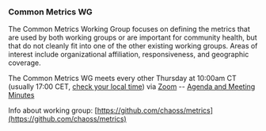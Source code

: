 ### Common Metrics WG

The Common Metrics Working Group focuses on defining the metrics that are used by both working groups or are important for community health, but that do not cleanly fit into one of the other existing working groups. Areas of interest include organizational affiliation, responsiveness, and geographic coverage.

The Common Metrics WG meets every other Thursday at 10:00am CT (usually 17:00 CET, [check your local time](http://arewemeetingyet.com/Chicago/2019-02-21/10:00/b/CHAOSS%20Common%20Metrics%20WG#eyJ1cmwiOiJodHRwczovL3Vub21haGEuem9vbS51cy9qLzcyMDQzMTI4OCAifQ==)) via [Zoom](https://unomaha.zoom.us/j/720431288) -- [Agenda and Meeting Minutes](https://bit.ly/2ROytFz)

Info about working group: [https://github.com/chaoss/metrics](https://github.com/chaoss/metrics)
